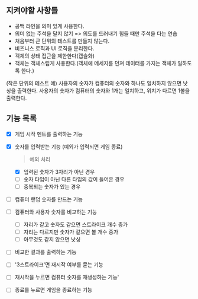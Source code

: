 ## 지켜야할 사항들

* 공백 라인을 의미 있게 사용한다.
* 의미 없는 주석을 달지 않기 => 의도를 드러내기 힘들 때만 주석을 다는 연습
* 처음부터 큰 단위의 테스트를 만들지 않는다.
* 비즈니스 로직과 UI 로직을 분리한다.
* 객체의 상태 접근을 제한한다(캡슐화)
* 객체는 객체스럽게 사용한다.(객체에 메세지를 던져 데이터를 가지는 객체가 일하도록 한다.)

 
(작은 단위의 테스트 예)
사용자의 숫자가 컴퓨터의 숫자와 하나도 일치하지 않으면 낫싱을 출력한다.
사용자의 숫자가 컴퓨터의 숫자와 1개는 일치하고, 위치가 다르면 1볼을 출력한다.

## 기능 목록

- [x] 게임 시작 멘트를 출력하는 기능

- [x] 숫자를 입력받는 기능 (예외가 입력되면 게임 종료)
  
  > 예외 처리
  - [x] 입력된 숫자가 3자리가 아닌 경우
  - [ ] 숫자 타입이 아닌 다른 타입의 값이 들어온 경우
  - [ ] 중복되는 숫자가 있는 경우

- [ ] 컴퓨터 랜덤 숫자를 만드는 기능

- [ ] 컴퓨터와 사용자 숫자를 비교하는 기능

  - [ ] 자리가 같고 숫자도 같으면 스트라이크 개수 증가
  - [ ] 자리는 다르지만 숫자가 같으면 볼 개수 증가
  - [ ] 아무것도 같지 않으면 낫싱

- [ ] 비교한 결과를 출력하는 기능

- [ ] '3스트라이크'면 재시작 여부를 묻는 기능

- [ ] 재시작을 누르면 컴퓨터 숫자를 재생성하는 기능'

- [ ] 종료를 누르면 게임을 종료하는 기능